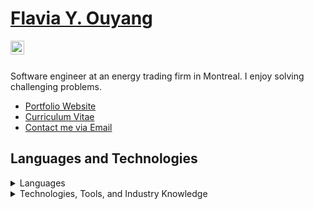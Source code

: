 <h1><a href="https://www.flaviaouyang.com/">Flavia Y. Ouyang</a></h1>

<a href="https://www.linkedin.com/in/flavia>ouyang/">
  <img align="left" alt="Flavia's LinkedIN" width="22px" src="https://cdn.simpleicons.org/linkedin" />
</a>
<br /><br />

Software engineer at an energy trading firm in Montreal. I enjoy solving challenging problems.
  - <a href="https://www.flaviaouyang.com">Portfolio Website</a>
  - <a href="https://github.com/flaviaouyang/flaviaouyang/blob/main/Flavia_Ouyang_CV.pdf">Curriculum Vitae</a>
  - <a href="mailto:flavia.ouyang@mail.mcgill.ca">Contact me via Email</a>


<h2>Languages and Technologies</h2>

<details>
  <summary>Languages</summary>

  ### I work with
  - Python
  - C++
  - TypeScript

  ### I know
  - Java
  - JavaScript
  - C
  - SQL
  - PHP
  - Bash
  - HTML
  - CSS
  - SASS

</details>

<details>
  <summary>Technologies, Tools, and Industry Knowledge</summary>
  
  ### Technologies & Tools
  - Git
  - Jenkins
  - MongoDB
  - MySQL
  - Airflow
  - Kubernetes
  - Docker
  - React
  - Flask
  - Django
  - NodeJS
  - pandas
  - Confluence
  - Jira
  - Figma
  
  ### Industry Knowledge
  - Version Control
  - CI/CD
  - Agile Development
  - UML
    
</details>
